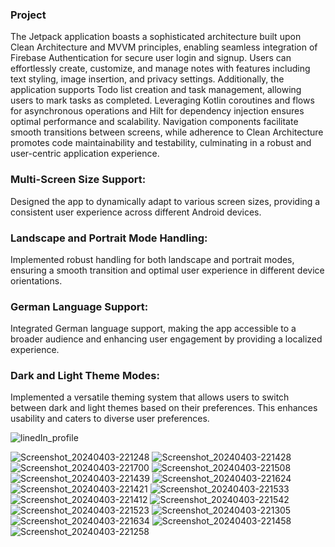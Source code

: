 ### Project 

The Jetpack application boasts a sophisticated architecture built upon Clean Architecture and MVVM principles, enabling seamless integration of Firebase Authentication for secure user login and signup. Users can effortlessly create, customize, and manage notes with features including text styling, image insertion, and privacy settings. Additionally, the application supports Todo list creation and task management, allowing users to mark tasks as completed. Leveraging Kotlin coroutines and flows for asynchronous operations and Hilt for dependency injection ensures optimal performance and scalability. Navigation components facilitate smooth transitions between screens, while adherence to Clean Architecture promotes code maintainability and testability, culminating in a robust and user-centric application experience.

### Multi-Screen Size Support:
Designed the app to dynamically adapt to various screen sizes, providing a consistent user experience across different Android devices.

### Landscape and Portrait Mode Handling:
Implemented robust handling for both landscape and portrait modes, ensuring a smooth transition and optimal user experience in different device orientations.

### German Language Support:
Integrated German language support, making the app accessible to a broader audience and enhancing user engagement by providing a localized experience.

### Dark and Light Theme Modes:
Implemented a versatile theming system that allows users to switch between dark and light themes based on their preferences. This enhances usability and caters to diverse user preferences.

![linedIn_profile](https://github.com/Adnan4456/NoteBook/assets/82003540/0c550335-6984-4e9d-b380-c4857fedcf7b)


![Screenshot_20240403-221248](https://github.com/Adnan4456/NoteBook/assets/82003540/06ab5d94-3284-4a4f-a9a5-9ca982d50201)
![Screenshot_20240403-221428](https://github.com/Adnan4456/NoteBook/assets/82003540/9cebbf75-4c85-40f2-bfe6-9721c7acec69)
![Screenshot_20240403-221700](https://github.com/Adnan4456/NoteBook/assets/82003540/f203f004-9d21-49eb-a262-180d2c24452c)
![Screenshot_20240403-221508](https://github.com/Adnan4456/NoteBook/assets/82003540/3e6dbf24-79e1-445e-932c-ed36c53c1396)
![Screenshot_20240403-221439](https://github.com/Adnan4456/NoteBook/assets/82003540/abfc2248-6316-42ae-afdc-5d0568d43e09)
![Screenshot_20240403-221624](https://github.com/Adnan4456/NoteBook/assets/82003540/2cd2a6aa-6bbe-4848-9f2a-39d5c9168a56)
![Screenshot_20240403-221421](https://github.com/Adnan4456/NoteBook/assets/82003540/85e8f686-2f40-4c7b-955e-548cb0d5eaa3)
![Screenshot_20240403-221533](https://github.com/Adnan4456/NoteBook/assets/82003540/3c2b14d4-aedb-4cbd-a64f-b99b8ffeb153)
![Screenshot_20240403-221412](https://github.com/Adnan4456/NoteBook/assets/82003540/20c8bb30-b616-4b50-bdac-a202850afaf1)
![Screenshot_20240403-221542](https://github.com/Adnan4456/NoteBook/assets/82003540/53075820-81fa-404f-a26c-2f24437527a2)
![Screenshot_20240403-221523](https://github.com/Adnan4456/NoteBook/assets/82003540/161f6fe0-ce64-42a8-be01-a1b381972f83)
![Screenshot_20240403-221305](https://github.com/Adnan4456/NoteBook/assets/82003540/47786200-8c3a-4180-8155-26079aea7c60)
![Screenshot_20240403-221634](https://github.com/Adnan4456/NoteBook/assets/82003540/ce1e80d9-fe99-404b-97fa-9cd2de71cc6f)
![Screenshot_20240403-221458](https://github.com/Adnan4456/NoteBook/assets/82003540/37c53876-e700-4eb2-8357-1f2634917f7b)
![Screenshot_20240403-221258](https://github.com/Adnan4456/NoteBook/assets/82003540/31f3e091-4943-41fd-b505-aa0a87476e92)



